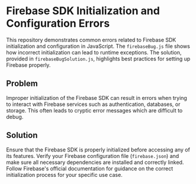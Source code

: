 # Firebase SDK Initialization and Configuration Errors

This repository demonstrates common errors related to Firebase SDK initialization and configuration in JavaScript. The `firebaseBug.js` file shows how incorrect initialization can lead to runtime exceptions. The solution, provided in `firebaseBugSolution.js`, highlights best practices for setting up Firebase properly.

## Problem
Improper initialization of the Firebase SDK can result in errors when trying to interact with Firebase services such as authentication, databases, or storage. This often leads to cryptic error messages which are difficult to debug.

## Solution
Ensure that the Firebase SDK is properly initialized before accessing any of its features. Verify your Firebase configuration file (`firebase.json`) and make sure all necessary dependencies are installed and correctly linked.  Follow Firebase's official documentation for guidance on the correct initialization process for your specific use case.